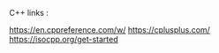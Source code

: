 
C++ links :

https://en.cppreference.com/w/
https://cplusplus.com/
https://isocpp.org/get-started


